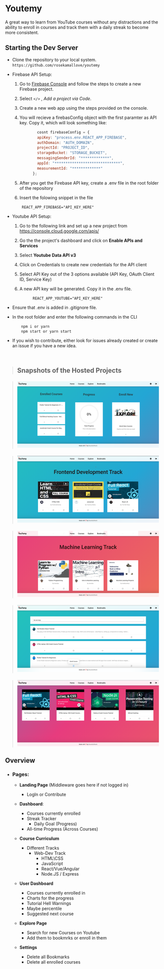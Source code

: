 # Youtemy
A great way to learn from YouTube courses without any distractions and the ability to enroll in courses and track them with a daily streak to become more consistent.
<br/>

## __Starting the Dev Server__

- Clone the repository to your local system. `https://github.com/rosekamallove/youtemy`

-  Firebase API Setup:

    1. Go to [Firebase Console](https://console.firebase.google.com) and follow the steps to create a new Firebase project.
    2. Select `</>` , *Add a project via Code*.

    3. Create a new web app using the steps provided on the console.

    4. You will recieve a firebasConfig object with the first paramter as API key. Copy it, which will look something like:
     
        ```js
                cosnt firebaseConfig = {
                apiKey: "process.env.REACT_APP_FIREBASE",
                authDomain: "AUTH_DOMAIN",
                projectId: "PROJECT_ID",
                storageBucket: "STORAGE_BUCKET",
                messagingSenderId: "*************",
                appId: "******************************",
                measurementId: "*************"
              };
        ```

    5. After you get the Firebase API key, create a .env file in the root folder of the repository

    6. Insert the folowing snippet in the file

            REACT_APP_FIREBASE="API_KEY_HERE"
      
  - Youtube API Setup:
    1. Go to the following link and set up a new project from <https://console.cloud.google.com/apis/>

    2. Go the the project's dashboard and click on **Enable APIs and Services**

    3. Select **Youtube Data API v3**

    4. Click on Credentials to create new credentials for the API client

    5. Select API Key out of the 3 options available (API Key, OAuth Client ID, Service Key)

    6. A new API key will be generated. Copy it in the .env file.

                 REACT_APP_YOUTUBE="API_KEY_HERE"

  - Ensure that .env is added in .gitignore file.

  -  In the root folder and enter the following commands in the CLI
   
             npm i or yarn
             npm start or yarn start
  -  If you wish to contribute, either look for issues already created or create an issue if you have a new idea. 
<br/>

> ## Snapshots of the Hosted Projects

> ### ![Dashboard](protoypes/Website1.png)

> ### ![CoursesPage1](protoypes/Website2.png)

> ### ![CoursesPage2](protoypes/Website3.png)

> ### ![ExplorePage](protoypes/Website4.png)

> ### ![BookmarksPage](protoypes/Website5.png)

## Overview

- ### Pages:
    - **Landing Page** (Middleware goes here if not logged in)
      - LogIn or Contribute 
    - **Dashboard**:
        - Courses currently enrolled
        - Streak Tracker
            - Daily Goal (Progress)
        - All-time Progress (Across Courses)

    - **Course Curriculum**
        - Different Tracks
            - Web-Dev Track
                - HTML\CSS
                - JavaScript
                - React/Vue/Angular
                - Node.JS / Express

    - **User Dashboard**
        - Courses currently enrolled in
        - Charts for the progress
        - Tutorial Hell Warnings
        - Maybe percentile
        - Suggested next course

    - **Explore Page**
        - Search for new Courses on Youtube
        - Add them to bookmrks or enroll in them
        
     - **Settings**
        - Delete all Bookmarks
        - Delete all enrolled courses
<!-- 
### MVP Flow:
![NavBar](protoypes/Youtemy-Flow.png) -->

<!-- ### MVP Mockups:

**Navbar and Footer:**
![NavBar](protoypes/NavBar.jpg)
![Footer](protoypes/Footer.jpg)
**Dashboard:**
![Dashboard](protoypes/Dashboard.jpg)

**Course Curriculam:**
![CourseCurriculam](protoypes/Course-Curriculum.jpg)

**Video Player:**
![Player](protoypes/Player.png) -->

